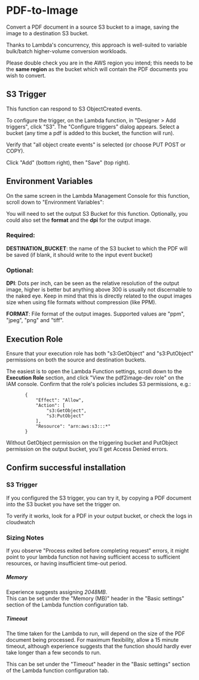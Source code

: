 # PDF-to-Image
Convert a PDF document in a source S3 bucket to a image, saving the image to a destination S3 bucket.

Thanks to Lambda's concurrency, this approach is well-suited to variable bulk/batch higher-volume conversion workloads.

Please double check you are in the AWS region you intend; this needs to be the **same region** as the bucket which will contain the PDF documents you wish to convert.

## S3 Trigger
This function can respond to S3 ObjectCreated events. 

To configure the trigger, on the Lambda function, in "Designer > Add triggers", click "S3". The "Configure triggers" dialog appears.
Select a bucket (any time a pdf is added to this bucket, the function will run).

Verify that "all object create events" is selected (or choose PUT POST or COPY).

Click "Add" (bottom right), then "Save" (top right).

## Environment Variables

On the same screen in the Lambda Management Console for this function, scroll down to "Environment Variables":

You will need to set the output S3 Bucket for this function.  Optionally, you could also set the **format** and the **dpi** for the output image.

### Required:

**DESTINATION_BUCKET**: the name of the S3 bucket to which the PDF will be saved (if blank, it should write to the input event bucket)

### Optional:

**DPI**: Dots per inch, can be seen as the relative resolution of the output image, higher is better but anything above 300 is usually not discernable to the naked eye. Keep in mind that this is directly related to the ouput images size when using file formats without compression (like PPM).

**FORMAT**: File format of the output images.  Supported values are "ppm", "jpeg", "png" and "tiff".

## Execution Role

Ensure that your execution role has both "s3:GetObject" and "s3:PutObject" permissions on both the source and destination buckets.

The easiest is to open the Lambda Function settings, scroll down to the **Execution Role** section, and click "View the
 pdf2image-dev role" on the IAM console.  Confirm that the role's policies includes S3 permissions, e.g.:

 ```
        {
            "Effect": "Allow",
            "Action": [
                "s3:GetObject",
                "s3:PutObject"
            ],
            "Resource": "arn:aws:s3:::*"
        }
```

Without GetObject permission on the triggering bucket and PutObject permission on the output bucket, you'll get Access Denied errors.

## Confirm successful installation
### S3 Trigger
If you configured the S3 trigger, you can try it, by copying a PDF document into the S3 bucket you have set the trigger on.

To verify it works, look for a PDF in your output bucket, or check the logs in cloudwatch

### Sizing Notes
If you observe "Process exited before completing request" errors, it might point to your lambda function not having sufficient access to sufficient resources, or having insufficient time-out period.
##### Memory
Experience suggests assigning *2048MB*.  
This can be set under the "Memory (MB)" header in the "Basic settings" section of the Lambda function configuration tab.

##### Timeout
The time taken for the Lambda to run, will depend on the size of the PDF document being processed.  For maximum flexibility, allow a 15 minute timeout, although experience suggests that the function should hardly ever take longer than a few seconds to run. 

This can be set under the "Timeout" header in the "Basic settings" section of the Lambda function configuration tab.
